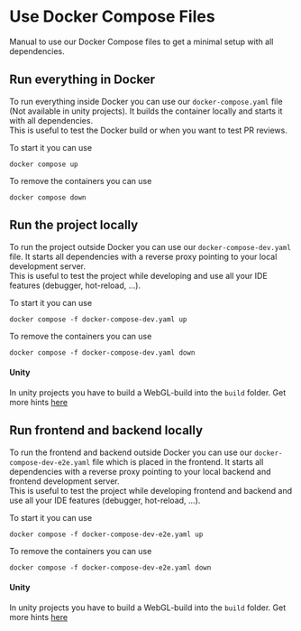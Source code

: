 # Use Docker Compose Files

Manual to use our Docker Compose files to get a minimal setup with all dependencies.

## Run everything in Docker

To run everything inside Docker you can use our `docker-compose.yaml` file (Not available in unity projects). 
It builds the container locally and starts it with all dependencies. \
This is useful to test the Docker build or when you want to test PR reviews.

To start it you can use
```
docker compose up
```
To remove the containers you can use
```
docker compose down
```

## Run the project locally

To run the project outside Docker you can use our `docker-compose-dev.yaml` file. 
It starts all dependencies with a reverse proxy pointing to your local development server. \
This is useful to test the project while developing and use all your IDE features (debugger, hot-reload, ...).

To start it you can use
```
docker compose -f docker-compose-dev.yaml up
```
To remove the containers you can use
```
docker compose -f docker-compose-dev.yaml down
```

#### Unity
In unity projects you have to build a WebGL-build into the `build` folder. Get more hints [here](docker-compose-unity.md)

## Run frontend and backend locally

To run the frontend and backend outside Docker you can use our `docker-compose-dev-e2e.yaml` file which is placed in the frontend. 
It starts all dependencies with a reverse proxy pointing to your local backend and frontend development server. \
This is useful to test the project while developing frontend and backend and use all your IDE features (debugger, hot-reload, ...).

To start it you can use
```
docker compose -f docker-compose-dev-e2e.yaml up
```
To remove the containers you can use
```
docker compose -f docker-compose-dev-e2e.yaml down
```

#### Unity
In unity projects you have to build a WebGL-build into the `build` folder. Get more hints [here](docker-compose-unity.md)